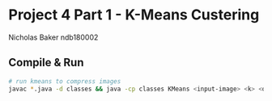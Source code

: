 # Project 4 Part 1 - K-Means Custering

Nicholas Baker
ndb180002

## Compile & Run

```sh
# run kmeans to compress images
javac *.java -d classes && java -cp classes KMeans <input-image> <k> <output-image>
```

